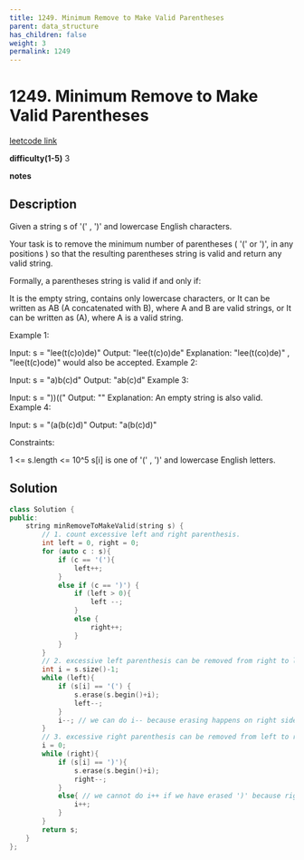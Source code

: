 ```yaml
---
title: 1249. Minimum Remove to Make Valid Parentheses
parent: data_structure
has_children: false
weight: 3
permalink: 1249
---
```

# 1249. Minimum Remove to Make Valid Parentheses
[leetcode link](https://leetcode.com/problems/minimum-remove-to-make-valid-parentheses/)

**difficulty(1-5)** 
3

**notes**   


## Description
Given a string s of '(' , ')' and lowercase English characters. 

Your task is to remove the minimum number of parentheses ( '(' or ')', in any positions ) so that the resulting parentheses string is valid and return any valid string.

Formally, a parentheses string is valid if and only if:

It is the empty string, contains only lowercase characters, or
It can be written as AB (A concatenated with B), where A and B are valid strings, or
It can be written as (A), where A is a valid string.
 

Example 1:

Input: s = "lee(t(c)o)de)"
Output: "lee(t(c)o)de"
Explanation: "lee(t(co)de)" , "lee(t(c)ode)" would also be accepted.
Example 2:

Input: s = "a)b(c)d"
Output: "ab(c)d"
Example 3:

Input: s = "))(("
Output: ""
Explanation: An empty string is also valid.
Example 4:

Input: s = "(a(b(c)d)"
Output: "a(b(c)d)"
 

Constraints:

1 <= s.length <= 10^5
s[i] is one of  '(' , ')' and lowercase English letters.

## Solution
```c++
class Solution {
public:
    string minRemoveToMakeValid(string s) {
        // 1. count excessive left and right parenthesis.
        int left = 0, right = 0;
        for (auto c : s){
            if (c == '('){
                left++;
            }
            else if (c == ')') {
                if (left > 0){
                    left --;
                }
                else {
                    right++;
                }
            }
        }
        // 2. excessive left parenthesis can be removed from right to left
        int i = s.size()-1;
        while (left){
            if (s[i] == '(') {
                s.erase(s.begin()+i);
                left--;
            }
            i--; // we can do i-- because erasing happens on right side of i
        }
        // 3. excessive right parenthesis can be removed from left to right.
        i = 0;
        while (right){
            if (s[i] == ')'){
                s.erase(s.begin()+i);
                right--;
            }
            else{ // we cannot do i++ if we have erased ')' because right side will move up by 1 now. 
                i++;
            }
        }
        return s;
    }
};
```



